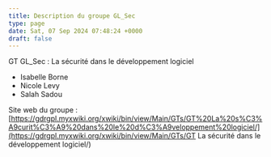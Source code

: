 ```yaml
---
title: Description du groupe GL_Sec
type: page
date: Sat, 07 Sep 2024 07:48:24 +0000
draft: false
---
```


GT GL_Sec :  La sécurité dans le développement logiciel

  * Isabelle Borne
  * Nicole Levy
  * Salah Sadou



Site web du groupe : [https://gdrgpl.myxwiki.org/xwiki/bin/view/Main/GTs/GT%20La%20s%C3%A9curit%C3%A9%20dans%20le%20d%C3%A9veloppement%20logiciel/](https://gdrgpl.myxwiki.org/xwiki/bin/view/Main/GTs/GT La sécurité dans le développement logiciel/)
